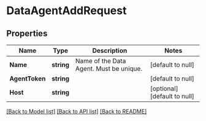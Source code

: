 # DataAgentAddRequest

## Properties
Name | Type | Description | Notes
------------ | ------------- | ------------- | -------------
**Name** | **string** | Name of the Data Agent. Must be unique. | [default to null]
**AgentToken** | **string** |  | [default to null]
**Host** | **string** |  | [optional] [default to null]

[[Back to Model list]](../README.md#documentation-for-models) [[Back to API list]](../README.md#documentation-for-api-endpoints) [[Back to README]](../README.md)

